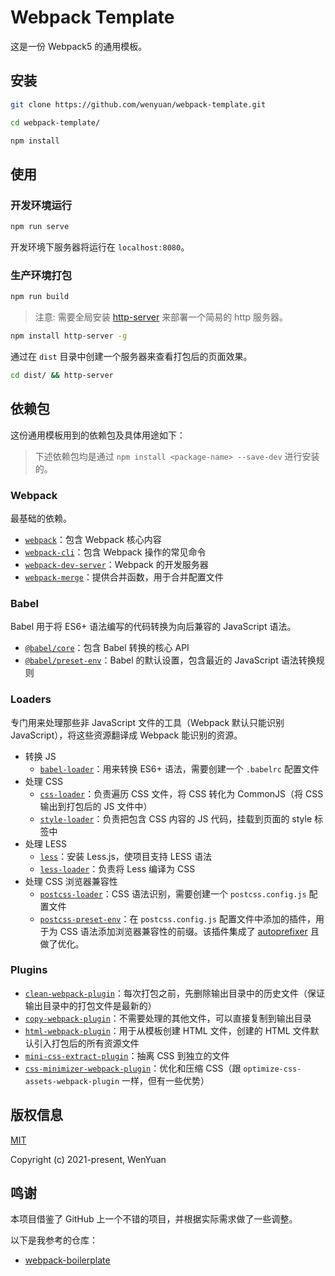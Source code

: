 # Webpack Template

这是一份 Webpack5 的通用模板。

## 安装

```bash
git clone https://github.com/wenyuan/webpack-template.git

cd webpack-template/

npm install
```

## 使用

### 开发环境运行

```bash
npm run serve
```

开发环境下服务器将运行在 `localhost:8080`。

### 生产环境打包

```bash
npm run build
```

> 注意: 需要全局安装 [http-server](https://www.npmjs.com/package/http-server) 来部署一个简易的 http 服务器。

```bash
npm install http-server -g
```

通过在 `dist` 目录中创建一个服务器来查看打包后的页面效果。

```bash
cd dist/ && http-server
```

## 依赖包

这份通用模板用到的依赖包及具体用途如下：

> 下述依赖包均是通过 `npm install <package-name> --save-dev` 进行安装的。

### Webpack

最基础的依赖。

* [`webpack`](https://github.com/webpack/webpack)：包含 Webpack 核心内容
* [`webpack-cli`](https://github.com/webpack/webpack-cli)：包含 Webpack 操作的常见命令
* [`webpack-dev-server`](https://github.com/webpack/webpack-dev-server)：Webpack 的开发服务器
* [`webpack-merge`](https://github.com/survivejs/webpack-merge)：提供合并函数，用于合并配置文件

### Babel

Babel 用于将 ES6+ 语法编写的代码转换为向后兼容的 JavaScript 语法。

* [`@babel/core`](https://www.npmjs.com/package/@babel/core)：包含 Babel 转换的核心 API
* [`@babel/preset-env`](https://babeljs.io/docs/en/babel-preset-env)：Babel 的默认设置，包含最近的 JavaScript 语法转换规则

### Loaders

专门用来处理那些非 JavaScript 文件的工具（Webpack 默认只能识别 JavaScript），将这些资源翻译成 Webpack 能识别的资源。

* 转换 JS
  * [`babel-loader`](https://webpack.js.org/loaders/babel-loader/)：用来转换 ES6+ 语法，需要创建一个 `.babelrc` 配置文件
* 处理 CSS
  * [`css-loader`](https://webpack.js.org/loaders/css-loader/)：负责遍历 CSS 文件，将 CSS 转化为 CommonJS（将 CSS 输出到打包后的 JS 文件中）
  * [`style-loader`](https://webpack.js.org/loaders/style-loader/)：负责把包含 CSS 内容的 JS 代码，挂载到页面的 style 标签中
* 处理 LESS
  * [`less`](https://webpack.js.org/loaders/less-loader/)：安装 Less.js，使项目支持 LESS 语法
  * [`less-loader`](https://webpack.js.org/loaders/less-loader/)：负责将 Less 编译为 CSS
* 处理 CSS 浏览器兼容性
  * [`postcss-loader`](https://webpack.js.org/loaders/postcss-loader/)：CSS 语法识别，需要创建一个 `postcss.config.js` 配置文件
  * [`postcss-preset-env`](https://www.npmjs.com/package/postcss-preset-env)：在 `postcss.config.js` 配置文件中添加的插件，用于为 CSS 语法添加浏览器兼容性的前缀。该插件集成了 [autoprefixer](https://github.com/postcss/autoprefixer) 且做了优化。

### Plugins

* [`clean-webpack-plugin`](https://github.com/johnagan/clean-webpack-plugin)：每次打包之前，先删除输出目录中的历史文件（保证输出目录中的打包文件是最新的）
* [`copy-webpack-plugin`](https://github.com/webpack-contrib/copy-webpack-plugin)：不需要处理的其他文件，可以直接复制到输出目录
* [`html-webpack-plugin`](https://github.com/jantimon/html-webpack-plugin)：用于从模板创建 HTML 文件，创建的 HTML 文件默认引入打包后的所有资源文件
* [`mini-css-extract-plugin`](https://github.com/webpack-contrib/mini-css-extract-plugin)：抽离 CSS 到独立的文件
* [`css-minimizer-webpack-plugin`](https://webpack.js.org/plugins/css-minimizer-webpack-plugin/)：优化和压缩 CSS（跟 `optimize-css-assets-webpack-plugin` 一样，但有一些优势）

## 版权信息

[MIT](https://opensource.org/licenses/MIT)

Copyright (c) 2021-present, WenYuan

## 鸣谢

本项目借鉴了 GitHub 上一个不错的项目，并根据实际需求做了一些调整。

以下是我参考的仓库：

* [webpack-boilerplate](https://github.com/taniarascia/webpack-boilerplate)
